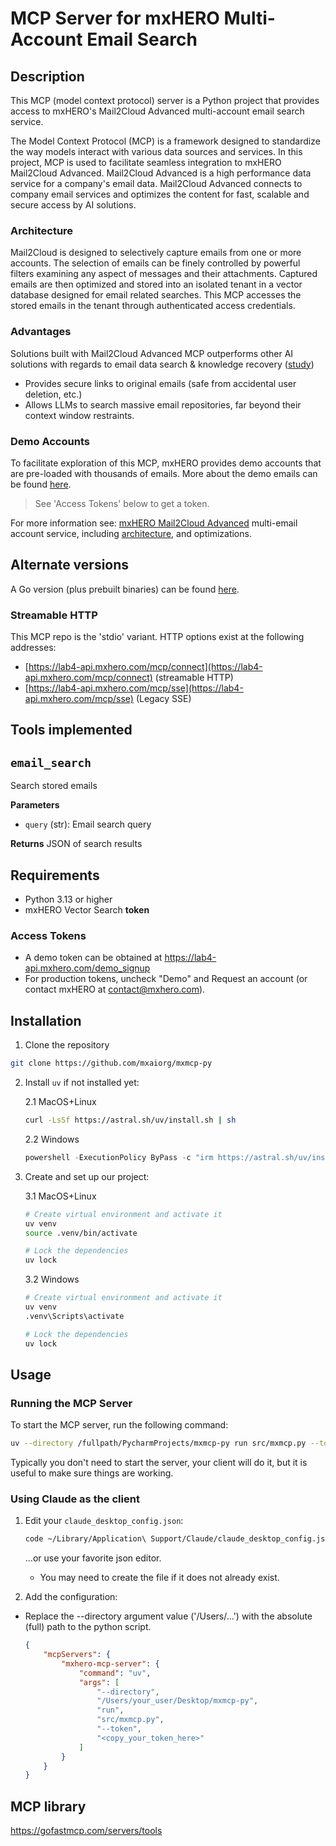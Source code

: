 # MCP Server for mxHERO Multi-Account Email Search

## Description

This MCP (model context protocol) server is a Python project that provides access to mxHERO's Mail2Cloud Advanced multi-account email search service.

The Model Context Protocol (MCP) is a framework designed to standardize the way models interact with various data sources and services. In this project, MCP is used to facilitate seamless integration to mxHERO Mail2Cloud Advanced. Mail2Cloud Advanced is a high performance data service for a company's email data. Mail2Cloud Advanced connects to company email services and optimizes the content for fast, scalable and secure access by AI solutions. 

### Architecture
Mail2Cloud is designed to selectively capture emails from one or more accounts. The selection of emails can be finely controlled by powerful filters examining any aspect of messages and their attachments. Captured emails are then optimized and stored into an isolated tenant in a vector database designed for email related searches. This MCP accesses the stored emails in the tenant through authenticated access credentials.

### Advantages
Solutions built with Mail2Cloud Advanced MCP outperforms other AI solutions with regards to email data search & knowledge recovery ([study](https://medium.com/datadriveninvestor/ai-email-retrieval-benchmark-how-purpose-built-ai-tools-outperform-generic-solutions-6fcd6d560c8f))
* Provides secure links to original emails (safe from accidental user deletion, etc.)
* Allows LLMs to search massive email repositories, far beyond their context window restraints.

### Demo Accounts

To facilitate exploration of this MCP, mxHERO provides demo accounts that are pre-loaded with thousands of emails. More about the demo emails can be found [here](https://mxhero.helpjuice.com/en_US/mxhero-ai/demo-account-for-ai-testing).

> See 'Access Tokens' below to get a token.

For more information see: [mxHERO Mail2Cloud Advanced](https://www.mxhero.com/advanced-ai) multi-email account service, including [architecture](https://mxhero.helpjuice.com/en_US/mxhero-ai/mxmcp#architecture-8), and optimizations.

## Alternate versions

A Go version (plus prebuilt binaries) can be found [here](https://github.com/mxaiorg/mxmcp).

### Streamable HTTP
This MCP repo is the 'stdio' variant. HTTP options exist at the following addresses:
* [https://lab4-api.mxhero.com/mcp/connect](https://lab4-api.mxhero.com/mcp/connect) (streamable HTTP)
* [https://lab4-api.mxhero.com/mcp/sse](https://lab4-api.mxhero.com/mcp/sse) (Legacy SSE)


## Tools implemented

## `email_search`
Search stored emails

**Parameters**
- `query` (str): Email search query

**Returns** JSON of search results

## Requirements

- Python 3.13 or higher
- mxHERO Vector Search **token**

### Access Tokens 
- A demo token can be obtained at https://lab4-api.mxhero.com/demo_signup
- For production tokens, uncheck "Demo" and Request an account (or contact mxHERO at contact@mxhero.com).

## Installation

1. Clone the repository

```sh
git clone https://github.com/mxaiorg/mxmcp-py
```

2. Install `uv` if not installed yet:

    2.1 MacOS+Linux

    ```sh
    curl -LsSf https://astral.sh/uv/install.sh | sh
    ```

    2.2 Windows

    ```powershell
    powershell -ExecutionPolicy ByPass -c "irm https://astral.sh/uv/install.ps1 | iex"
    ```
    
3. Create and set up our project:

    3.1 MacOS+Linux

    ```sh
    # Create virtual environment and activate it
    uv venv
    source .venv/bin/activate

    # Lock the dependencies
    uv lock
    ```

    3.2 Windows

    ```sh
    # Create virtual environment and activate it
    uv venv
    .venv\Scripts\activate

    # Lock the dependencies
    uv lock
    ```

## Usage

### Running the MCP Server

To start the MCP server, run the following command:

```sh
uv --directory /fullpath/PycharmProjects/mxmcp-py run src/mxmcp.py --token "my_token"
```

Typically you don't need to start the server, your client will do it, but it is useful to make sure things are working.

### Using Claude as the client

1. Edit your `claude_desktop_config.json`:

    ```sh
    code ~/Library/Application\ Support/Claude/claude_desktop_config.json
    ```
   
   ...or use your favorite json editor.
    * You may need to create the file if it does not already exist.


2. Add the configuration:

* Replace the --directory argument value ('/Users/...') with the absolute (full) path to the python script.

    ```json
    {
        "mcpServers": {
            "mxhero-mcp-server": {
                "command": "uv",
                "args": [
                    "--directory",
                    "/Users/your_user/Desktop/mxmcp-py",
                    "run",
                    "src/mxmcp.py",
                    "--token",
                    "<copy_your_token_here>"
                ]
            }
        }
    }
    ```


## MCP library

https://gofastmcp.com/servers/tools
